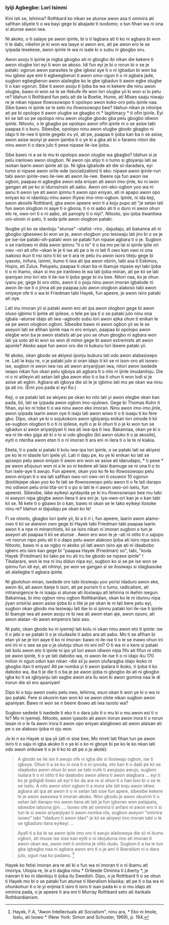 ### Iyiji Agbegbe: Lori Isinmi

Kini lati se, lehinna? Rothbard ko nikan se atunse awon asa ti ominira ati safihan idiyele ti o wa bayi gege bi abajade ti isodomo; o tun fihan wa ni ona si atunse awon iwa.

Ni akoko, o ti salaye pe awon ipinle, bi o ti lagbara ati ti ko ni agbara bi won ti le dabi, nikehin je ki won wa laaye si awon ero, ati pe awon ero le se iyipada lesekese, awon ipinle le wa ni isale ki o subu ni gbogbo oru.

Awon asoju ti ipinle je nigba gbogbo ati ni gbogbo ibi nikan die kekere ti awon olugbe lori eyi ti won se akoso. Idi fun eyi je bi o rorun bi o se je pataki: ogorun awon parasites le gbe igbesi aye ti o ni igbadun bi won ba mu igbesi aye emi ti egbeegberun ti awon omo-ogun ti o ni agbara jade, sugbon egbegberun awon alailegbe ko le gbe igbadun ti awon egbe olugbe ti o kan ogorun. Sibe ti awon asoju ti ijoba ba wa ni kekere die ninu awon olugbe, bawo ni won se le se ifekufe ife won lori olugbe yii ki won si lo pelu re? Idahun ti Rothbard fun pelu ati de la Boetie, Hume, ati Mises saaju niwaju re je nikan nipase ifowosowopo  ti opolopo awon koko-oro pelu ipinle naa. Sibe bawo ni ipinle se le seto iru ifowosowopo bee? Idahun nikan je nitoripe ati pe bi opolopo ti awon olugbe se gbagbo ni * lagitimacy * ti ofin ipinle. Eyi kii se lati so pe opolopo ninu awon olugbe gbodo gba pelu gbogbo idiwon ipinle. Nitooto, o le gbagbo pe opolopo awon ofin ipinle ni o se asise tabi paapaa ti o buru. Sibesibe, opolopo ninu awon olugbe gbodo gbagbo ni idajo ti ile-iwe ti ipinle gegebi iru yii, ati pe, paapaa ti ijoba kan ba n se asise, awon asise wonyi je awon ijamba ti o ye ki a gba ati ki o faramo nitori die ninu awon ti o dara julo ti pese nipase ile-ise ijoba.

Sibe bawo ni a se le mu ki opolopo awon olugbe wa gbagbo? Idahun si je pelu iranlowo awon ologbon. Ni awon ojo atijo ti o tumo si gbiyanju lati se isokan laarin awon ipinle ati ijo. Ni igba igbalode ati die sii daradara, eyi tumo si nipase awon orile-ede (socialization) ti eko: nipase awon ipinle-run tabi awon ipinle-owo ile-iwe ati awon ile-iwe. Ibeere oja fun awon ise ogbon, paapaa ni agbegbe awon eda eniyan ati awon imo-jinle, ko ni iwon gangan ati pe ko si idurosinsin ati aabo. Awon oni-eko-ogbon yoo wa ni aanu ti awon iye ati awon ipinnu ti awon opo eniyan, ati ni apapo awon opo eniyan ko ni idaniloju ninu awon ifiyesi imo-imo-ogbon. Ipinle, ni ida keji, awon akosile Rothbard, gba awon apeere won ti a koju pupo ati "je setan lati fun awon ologbon ni aaye ti o gbona, ti o ni aabo ati ti o duro ni awon ohun elo re, owo-ori ti o ni aabo, ati panoply ti o niyi". Nitooto, ipo ijoba tiwantiwa oni-sinsin ni pato, ti seda ipile awon ologbon pataki.

Ibugbe yii ko se idaniloju "atunse" –statist –riro , dajudaju; ati bakanna ati ni gbogbo igbesewo bi won se je, awon ologbon yoo tesiwaju lati jiro bi o se je pe ise-ise pataki-oh-pataki won se pataki fun nipase agbara ti o je. Sugbon o se iranlowo ni dida awon ipinnu "ti o to" ti o ba mo pe lai si ipinle ipile ori owo –ori ati ofin –okan le je ti ise ati pe o le ni lati fi owo kan owo ni ona isakoso ikun ti nsi isiro ti kii se ti ara re pelu iru awon isoro titeju gege bi iyasoto, inifura, isinmi, itumo ti iwa ati ipa awon obirin, tabi asa ti Eskimos, Hopis, ati Zulus. Pelupelu, paapaa ti okan ba ni ibanuje nipase eyi tabi ijoba ti o ni ihamo, okan si mo pe iranlowo le wa lati ijoba miiran, ati pe kii se lati ipaniyan imo lori eto ti ile-ise ti ijoba gege bi iru bee. Nitori naa, ko je ohun iyanu pe, gege bi oro otito, awon ti o poju ninu awon imoran igbalode ni awon ile-ise ti o jinna ati pe paapaa julo awon ologbon alakoso tabi awon oniyeye ofe ti o wa bi Friedman tabi Hayek, fun apeere, je awon isiro pataki ati oye.

Lati inu imoran yii si pataki awon ero ati ipa awon ologbon gege bi awon oluso igbimo ti ipinle ati ipilese, o tele pe ipa ti o se pataki julo ninu ona igbala –atunse idajo ati iwa –agbodo subu lori awon ejika ohun ti enikan le se pe awon ologbon ogbon. Sibesibe bawo ni awon ogbon yii se le se aseyori lati se afihan ipinle naa ni ero eniyan, paapaa bi opolopo awon elegbe won ba je awon statists ati pe yoo se ohun gbogbo ni agbara won lati ya soto ati ki won so won di mimo gege bi awon extremists ati awon aponle? Akoko aaye fun awon oro die ni kukuru lori ibeere pataki yii.

Ni akoko, okan gbodo se akiyesi iponju buburu lati odo awon alabasisepo re. Lati le koju re, o je pataki julo si oran idajo ti kii se ni ison-oro ati isowo-ise, sugbon ni awon iwa-iso ati awon ariyanjiyan iwa, nitori awon isedede iwapo nikan fun okan pelu igboya ati agbara ti o nilo ni ijinle imudaniloju. Die ni o ni atileyin ati setan lati gba awon ebo ti o ba ti ohun ti won lodi si je asise ati egbin. Agbara ati igboya die sii le je igbimo lati mo pe okan wa ninu ija ati iro. (Emi yoo pada si eyi Ko.)

Keji, o se pataki lati se akiyesi pe okan ko nilo lati yi awon elegbe okan kan pada, bii, lati se iyipada awon ogbon imo-ojulowo. Gege bi Thomas Kuhn ti fihan, eyi ko ni tobe ti o wa ninu awon eko imoran. Ninu awon imo-imo jinle, awon iyipada laarin awon oye ti isaju lati awon wiwo ti o ti isaaju ti ko fere gbo. Dipo, okan ye ki o sojukokoro awon igbiyanju enikan lori omode ti kii se-sugbon ologbon ti o ti ni ipilese, eyiti o je ki ohun ti o je ki won tun se igbadun si awon ariyanjiyan ti iwa ati iwa-ipa ti iwa. Bakannaa, okan ye ki o wa ni ile-eko giga ati ki o lo si odo gbogbo (bii awon oluko ti o je akosile), eyiti o nteriba awon etan ti o ni imoran ti ara eni ni ilera ti o le te ni kiakia.

Eketa, ti o pada si pataki ti kolu iwa-ipa lori ipinle, o se pataki lati se akiyesi pe ko le ni idasile lori ipele yii. Lati ri daju pe, ko ye ki enikan ko lati se ajosepo pelu awon eniyan tí awon ero won se asise ati idarudapo, * ti pese * pe awon afojusun won ni a le so ni kedere ati laisi ibamuge se ni ona ti o to fun isele-aye ti awujo. Fun apeere, okan yoo ko fe ko ifowosowopo pelu awon eniyan ti o wa lati safihan owo-ori owo-ori ti osuwon 10 ogorun (biotilejepe okan yoo ko fe lati se ifowosowopo pelu awon ti o fe lati darapo mo odiwon pelu orisi tita-ori ti o po si lati le ri awon owo-ori iselu, fun apeere). Sibesibe, labe eyikeyi ayidayida ye ki iru ifowosowopo bee mu tabi ni aseyori nipa gbigbe awon ilana ti ara eni je. Iya-owo-ori kan je o kan tabi kii se. Ni kete ti o gbawo bi o kan, bawo ni okan se le tako eyikeyi ilosoke ninu re? Idahun si dajudaju pe okan ko le!

Fi se otooto, gbagbo lori ipele yii, bi a ti ri i, fun apeere, laarin awon alamo-owo ti kii se alaiwon owo gege bi Hayek tabi Friedman tabi paapaa laarin awon ti a npe ni minarchists, kii se isiro nikan ni imoran sugbon o tun je aseyori ati paapaa ti kii se atunse . Awon ero won le je –ati ni otito ti o sajopo –ni roorun nipo pelu ati ti o dapo pelu awon alakoso ijoba ati isiro nipa isiro. Nitooto, bawo ni a se ngbo ni akoko yii lati awon isiro aje ati ni idaabobo igbero eto isiro kan gege bi "paapaa Hayek (Friedman) so", tabi, "koda Hayek (Friedman) ko tako pe iru ati iru be gbodo se nipase ipinle" ! Tikalarare, won le ma ni inu didun nipa eyi, sugbon ko si se pe ise won se ipinnu fun idi eyi, ati nihinyi, pe won se gangan si se ilosiwaju si idagbasoke ati alailegbe ti agbara ipinle.

Ni gbolohun miran, isedede oro tabi ilosiwaju yoo yorisi idaduro awon eke, awon ibi, ati awon itanje ti ison, ati pe purism ti o tumo, radicalism, ati intransigence le ni isaaju si atunse ati ilosiwaju ati lehinna ni ikehin isegun. Bakannaa, bi imo ogbon ninu ogbon Rothbardian, okan ko le ni idunnu nipa jiyan orisirisi awon asise ijoba bi o tile je pe okan le ni lati bere pelu eyi, sugbon okan gbodo ma tesiwaju lati ibe lo si ipinnu pataki lori ile-ise ti ipinle bi ibanuje iwa ati awon asoju re bi iwa ati awon etan aje, awon opuro, ati awon alatan –bi awon emperors laisi aso.

Ni pato, okan gbodo ko ni iyemeji lati kolu ni okan ninu awon eto ti ipinle: ise ti o jebi o se pataki ti o je oludasile ti aabo ara ati aabo. Mo ti se afihan bi etan yii se je lori aaye ti ko ni imoran: bawo ni ile-ise ti o le se inawo ohun ini eni ini ni o see se pe o je olutoju ohun ini eni ini? O ti wa ni o kere si pataki lati kolu awon eto ti ipinle ni ipo yii lori awon idiwon nipa fifo ati fifun ni otito pe awon ipinle, ti o ye lati dabobo wa, ni awon ile-ise ti o ni idajo iku 170 milion ni ogun odun kan nikan –die sii ju awon olufaragba idajo ikoko ni gbogbo itan ti eniyan! Ati pe nomba yi ti awon ipalara ti ikoko, ti ijoba ti ko dabobo wa, iba ti je die ti o ba je pe awon ijoba ni gbogbo ibi ati ni gbogbo igba ko ti se igbiyanju lati sagbe awon ara ilu won ki awon gomina naa le di irorun die sii ero apaniyan!

Dipo ki o toju awon oselu pelu owo, lehinna, esun okan ti won ye ki o wa ni ipo pataki. Fere si okunrin kan won kii se awon olote nikan sugbon awon apaniyan. Bawo ni won se n beere ibowo ati iwa isooto wa?

Sugbon sedede ti isedede ti eko ti o dara julo ti o mu ki o mu awon esi ti o fe? Mo ni iyemeji. Nitooto, awon iyasoto ati awon irorun awon irora ti o rorun lasan ni o le fa awon irora ti awon opo eniyan alaigbowo ati awon alaisan ati pe o se alakoso ijoba ni oju won.

Je ki n so Hayek si ipa yii (ati ni sise bee, Mo nireti lati fihan tun pe awon isiro ti o saju ni igba akoko ti o ye ki o ko ni gboye bi pe ko le ko nkan lati odo awon onkowe ti o je ti ko to ati pe o je akole):

> A gbodo se ile ise ti awujo ofe ni igba die si ilosiwaju ogbon, ise ti igboya. Ohun ti a se ku ni ona ti o ni iyooda, eto kan ti o dabi pe kii se idaabobo awon ohun bi won se tabi irufe ti awujopo awujo, sugbon isalara ti o ni otito ti ko daabobo awon ailera ti awon alagbara ... eyi ti ko je gidigidi ilowo ati eyi ti ko da ara re si ohun ti o han loni bi o se le se iselu. A nilo awon olori ogbon ti a mura sile lati koju awon idiwo agbara ati ipa ati awon ti o ni setan lati sise fun apere, sibesibe kekere le je awon asesewa ti imoran akoko. Won gbodo je awon okunrin ti o setan lati darapo mo awon ilana ati lati ja fun igboran won patapata, sibesibe latọona jijin. ... Isowo ofe ati ominira ti anfani ni awon ero ti si tun le si awon ariyanjiyan ti awon nomba nla, sugbon aseyori "ominira isowo" tabi "idaduro ti awon idari" je kii se akiyesi imo moran tabi o le se igbaduro itara eyikeyi. ..
>
> Ayafi ti a ba le se awon ipile imo oro ti awujo alailowaya die sii ni itumo ogbon, ati imuse ise sise kan eyiti o ni idojukona imo ati imoran ti awon okan wa, awon ireti ti ominira je otito dudu. Sugbon ti a ba le tun gba igbagbọ naa ni agbara awon ero ti o je ami ti liberalism ni o dara julo, ogun naa ko padanu. [^2]

[^2]: Hayek, F.A, "Awon Intellectuals ati Socialism", ninu ara, * Eko ni Imole, Iselu, ati Isowo * (New York: Simon and Schuster, 1969), p. 194.

Hayek ko fetisi imoran ara re ati ki o fun wa ni imoran ti o ni ibamu ati imoriya. Utopia re, bi a ti dagba ninu * Orileede Ominira ti Liberty *, je iranran ti ko ni idaniloju ti ijoba ilu Swedish. Dipo, o je Rothbard ti o se ohun ti Hayek mo bi o se pataki fun atunse ti liberalism kilasika; ati pe ti o ba wa ni ohunkohun ti o le yi enjinia ti isiro ti isiro ti isan pada ki o si mu idajo ati ominira pada, o je apeere ti ara eni ti Murray Rothbard seto ati itankale Rothbardianism.
